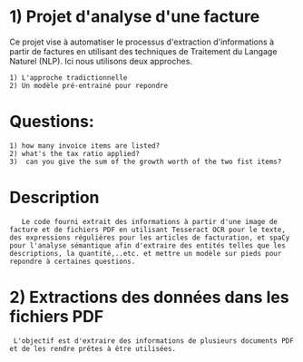 # **1) Projet d'analyse d'une facture**

Ce projet vise à automatiser le processus d'extraction d'informations à partir de factures en utilisant des techniques de Traitement du Langage Naturel (NLP).
Ici nous utilisons deux approches.

    1) L'approche tradictionnelle
    2) Un modèle pré-entrainé pour repondre

# Questions:

    1) how many invoice items are listed?
    2) what's the tax ratio applied?
    3)  can you give the sum of the growth worth of the two fist items?


# Description
       
       Le code fourni extrait des informations à partir d'une image de facture et de fichiers PDF en utilisant Tesseract OCR pour le texte, des expressions régulières pour les articles de facturation, et spaCy pour l'analyse sémantique afin d'extraire des entités telles que les descriptions, la quantité,..etc. et mettre un modèle sur pieds pour repondre à certaines questions.



# **2) Extractions des données dans les fichiers PDF**

     L'objectif est d'extraire des informations de plusieurs documents PDF et de les rendre prêtes à être utilisées.
